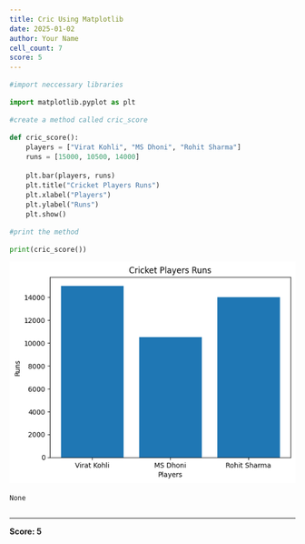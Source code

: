 ```yaml
---
title: Cric Using Matplotlib
date: 2025-01-02
author: Your Name
cell_count: 7
score: 5
---
```


```python
#import neccessary libraries
```


```python
import matplotlib.pyplot as plt
```


```python
#create a method called cric_score
```


```python
def cric_score():
    players = ["Virat Kohli", "MS Dhoni", "Rohit Sharma"]
    runs = [15000, 10500, 14000]
    
    plt.bar(players, runs)
    plt.title("Cricket Players Runs")
    plt.xlabel("Players")
    plt.ylabel("Runs")
    plt.show()
```


```python
#print the method
```


```python
print(cric_score())
```


    
![png](Cric_using_matplotlib_files/Cric_using_matplotlib_5_0.png)
    


    None



```python

```


---
**Score: 5**
